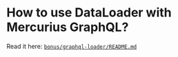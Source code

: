 # How to use DataLoader with Mercurius GraphQL?

Read it here: [`bonus/graphql-loader/README.md`](../bonus/graphql-loader/README.md)
